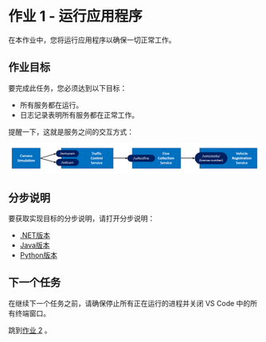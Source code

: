 # 作业 1 - 运行应用程序

在本作业中，您将运行应用程序以确保一切正常工作。

## 作业目标

要完成此任务，您必须达到以下目标：

- 所有服务都在运行。
- 日志记录表明所有服务都在正常工作。

提醒一下，这就是服务之间的交互方式：


<img src="../img/services.png" style="zoom: 67%;">

## 分步说明

要获取实现目标的分步说明，请打开分步说明：

- [.NET版本](step-by-step.md)
- [Java版本](step-by-step-java.md)
- [Python版本](step-by-step-python.md)

## 下一个任务

在继续下一个任务之前，请确保停止所有正在运行的进程并关闭 VS Code 中的所有终端窗口。

跳到[作业 2](../Assignment02/README.md) 。
